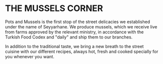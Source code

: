 # THE MUSSELS CORNER
Pots and Mussels is the first stop of the street delicacies we established under the name of Seyyarhane. We produce mussels, which we receive live from farms approved by the relevant ministry, in accordance with the Turkish Food Codex and "daily" and ship them to our branches.

In addition to the traditional taste, we bring a new breath to the street cuisine with our different recipes, always hot, fresh and cooked specially for you whenever you want.